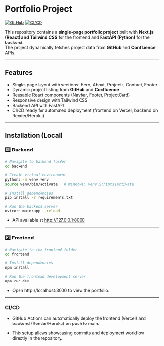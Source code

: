 # Portfolio Project

[![GitHub](https://img.shields.io/badge/GitHub-Repo-black?style=flat-square&logo=github)](https://github.com/NicoMarina/portfolio_dev)
[![CI/CD](https://img.shields.io/badge/CI-CD-blue?style=flat-square)](https://github.com/NicoMarina/portfolio_dev/actions)

This repository contains a **single-page portfolio project** built with **Next.js (React) and Tailwind CSS** for the frontend and **FastAPI (Python)** for the backend.  
The project dynamically fetches project data from **GitHub** and **Confluence** APIs.

---

## Features

- Single-page layout with sections: Hero, About, Projects, Contact, Footer
- Dynamic project listing from **GitHub** and **Confluence**
- Reusable React components (Navbar, Footer, ProjectCard)
- Responsive design with Tailwind CSS
- Backend API with FastAPI
- CI/CD ready for automated deployment (frontend on Vercel, backend on Render/Heroku)

---

## Installation (Local)

### 1️⃣ Backend

```bash
# Navigate to backend folder
cd backend

# Create virtual environment
python3 -m venv venv
source venv/bin/activate   # Windows: venv\Scripts\activate

# Install dependencies
pip install -r requirements.txt

# Run the backend server
uvicorn main:app --reload
```

- API available at http://127.0.0.1:8000
  
---

### 2️⃣ Frontend

```bash
# Navigate to the frontend folder
cd frontend

# Install dependencies
npm install

# Run the frontend development server
npm run dev
```

- Open http://localhost:3000 to view the portfolio.

---

### CI/CD

- GitHub Actions can automatically deploy the frontend (Vercel) and backend (Render/Heroku) on push to main.

- This setup allows showcasing commits and deployment workflow directly in the repository.
